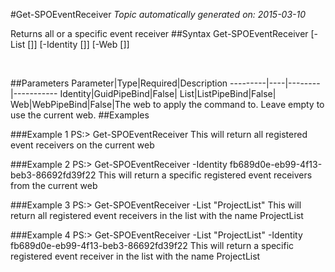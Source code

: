 #Get-SPOEventReceiver
*Topic automatically generated on: 2015-03-10*

Returns all or a specific event receiver
##Syntax
    Get-SPOEventReceiver [-List [<ListPipeBind>]] [-Identity [<GuidPipeBind>]] [-Web [<WebPipeBind>]]

&nbsp;

##Parameters
Parameter|Type|Required|Description
---------|----|--------|-----------
Identity|GuidPipeBind|False|
List|ListPipeBind|False|
Web|WebPipeBind|False|The web to apply the command to. Leave empty to use the current web.
##Examples

###Example 1
    PS:> Get-SPOEventReceiver
This will return all registered event receivers on the current web

###Example 2
    PS:> Get-SPOEventReceiver -Identity fb689d0e-eb99-4f13-beb3-86692fd39f22
This will return a specific registered event receivers from the current web

###Example 3
    PS:> Get-SPOEventReceiver -List "ProjectList"
This will return all registered event receivers in the list with the name ProjectList

###Example 4
    PS:> Get-SPOEventReceiver -List "ProjectList" -Identity fb689d0e-eb99-4f13-beb3-86692fd39f22
This will return a specific registered event receiver in the list with the name ProjectList
